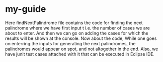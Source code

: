 # my-guide
Here findNextPalindrome file contains the code for finding the next palindrome where we have first input t i.e. the number of cases we are about to enter. And then we can go on adding the cases for which the results will be shown at the console.
Now about the code, While one goes on enterring the inputs for generating the next palindromes, the palindromes would appear on spot, and not altogether in the end.
Also, we have junit test cases attached with it that can be executed in Eclipse IDE.
